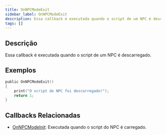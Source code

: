 ```yaml
---
title: OnNPCModeExit
sidebar_label: OnNPCModeExit
description: Essa callback é executada quando o script de um NPC é descarregado.
tags: []
---
```


## Descrição

Essa callback é executada quando o script de um NPC é descarregado. 


## Exemplos

```c
public OnNPCModeExit()
{
    print("O script do NPC foi descarregado!");
    return 1;
}
```

## Callbacks Relacionadas

- [OnNPCModeInit](OnNPCModeInit): Executada quando o script do NPC é carregado.
